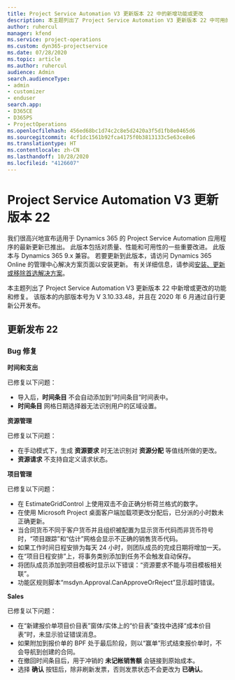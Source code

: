 ```yaml
---
title: Project Service Automation V3 更新版本 22 中的新增功能或更改
description: 本主题列出了 Project Service Automation V3 更新版本 22 中可用的功能和修复。
author: ruhercul
manager: kfend
ms.service: project-operations
ms.custom: dyn365-projectservice
ms.date: 07/28/2020
ms.topic: article
ms.author: ruhercul
audience: Admin
search.audienceType:
- admin
- customizer
- enduser
search.app:
- D365CE
- D365PS
- ProjectOperations
ms.openlocfilehash: 456ed68bc1d74c2c8e5d2420a3f5d1fb8e0465d6
ms.sourcegitcommit: 4cf1dc1561b92fca4175f0b3813133c5e63ce8e6
ms.translationtype: HT
ms.contentlocale: zh-CN
ms.lasthandoff: 10/28/2020
ms.locfileid: "4126607"
---
```

# <a name="project-service-automation-update-release-22-v3"></a>Project Service Automation V3 更新版本 22

我们很高兴地宣布适用于 Dynamics 365 的 Project Service Automation 应用程序的最新更新已推出。 此版本包括对质量、性能和可用性的一些重要改进。 此版本与 Dynamics 365 9.x 兼容。 若要更新到此版本，请访问 Dynamics 365 Online 的管理中心解决方案页面以安装更新。 有关详细信息，请参阅[安装、更新或移除首选解决方案](https://docs.microsoft.com/power-platform/admin/install-remove-preferred-solution)。

本主题列出了 Project Service Automation V3 更新版本 22 中新增或更改的功能和修复。 该版本的内部版本号为 V 3.10.33.48，并且在 2020 年 6 月通过自行更新公开发布。

## <a name="update-release-22"></a>更新发布 22

### <a name="bug-fixes"></a>Bug 修复



**时间和支出**

已修复以下问题：

- 导入后，**时间条目** 不会自动添加到“时间条目”时间表中。
- **时间条目** 网格日期选择器无法识别用户的区域设置。

**资源管理**

已修复以下问题：

- 在手动模式下，生成 **资源要求** 时无法识别对 **资源分配** 等值线所做的更改。
- **资源请求** 不支持自定义请求状态。

**项目管理**

已修复以下问题：

- 在 EstimateGridControl 上使用双击不会正确分析荷兰格式的数字。
- 在使用 Microsoft Project 桌面客户端加载项更改分配后，已分派的小时数未正确更新。
- 当合同货币不同于客户货币并且组织被配置为显示货币代码而非货币符号时，“项目跟踪”和“估计”网格会显示不正确的销售货币代码。
- 如果工作时间日程安排为每天 24 小时，则团队成员的完成日期将增加一天。
- 在“项目日程安排”上，将事务类别添加到任务不会触发自动保存。
- 将团队成员添加到项目模板时显示以下错误：“资源要求不能与项目模板相关联”。 
- 功能区规则脚本“msdyn.Approval.CanApproveOrReject”显示超时错误。

**Sales**

已修复以下问题：

- 在“新建报价单项目价目表”窗体/实体上的“价目表”查找中选择“成本价目表”时，未显示验证错误消息。
- 如果附加到报价单的 BPF 处于最后阶段，则以“赢单”形式结束报价单时，不会导航到创建的合同。
- 在撤回时间条目后，用于冲销的 **未记帐销售额** 会链接到原始成本。
- 选择 **确认** 按钮后，除非刷新发票，否则发票状态不会更改为 **已确认**。
